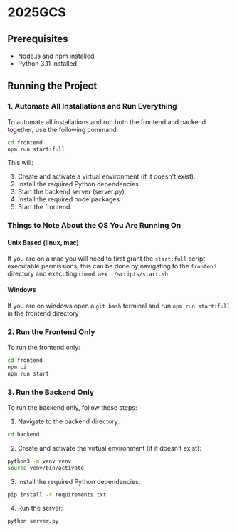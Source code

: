 # 2025GCS

## Prerequisites
- Node.js and npm installed
- Python 3.11 installed

## Running the Project

### 1. Automate All Installations and Run Everything
To automate all installations and run both the frontend and backend together, use the following command:

```sh
cd frontend
npm run start:full
```

This will:
1. Create and activate a virtual environment (if it doesn't exist).
2. Install the required Python dependencies.
3. Start the backend server (server.py).
4. Install the required node packages
5. Start the frontend.

### Things to Note About the OS You Are Running On

#### Unix Based (linux, mac)
If you are on a mac you will need to first grant the `start:full` script executable permissions, this can be done by navigating to the `frontend` directory and executing `chmod a+x ./scripts/start.sh`

#### Windows
If you are on windows open a `git bash` terminal and run `npm run start:full` in the frontend directory

### 2. Run the Frontend Only
To run the frontend only:
```sh
cd frontend
npm ci
npm run start
```

### 3. Run the Backend Only
To run the backend only, follow these steps:
1. Navigate to the backend directory:
```sh
cd backend
```
2. Create and activate the virtual environment (if it doesn't exist):
```sh
python3 -m venv venv
source venv/bin/activate
```
3. Install the required Python dependencies:
```sh
pip install -r requirements.txt
```
4. Run the server:
```sh
python server.py
```